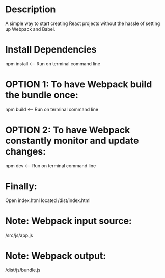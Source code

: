 # Description
A simple way to start creating React projects without the hassle of setting up Webpack and Babel. 

# Install Dependencies
npm install  <-- Run on terminal command line

# OPTION 1: To have Webpack build the bundle once:
npm build <-- Run on terminal command line

# OPTION 2: To have Webpack constantly monitor and update changes:
npm dev  <-- Run on terminal command line 

# Finally:
Open index.html located /dist/index.html

# Note: Webpack input source:
/src/js/app.js

# Note: Webpack output:
/dist/js/bundle.js


